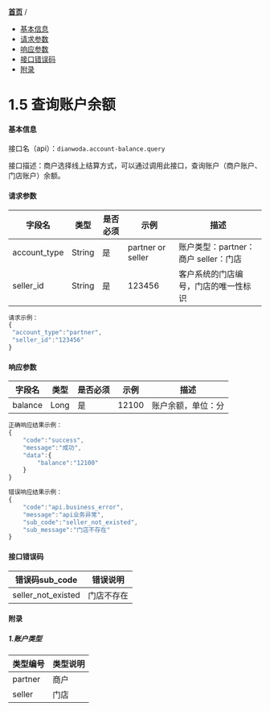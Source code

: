 [**首页**](https://open.dianwoda.com/) /


- <a href="#基本信息">基本信息</a>
- <a href="#请求参数">请求参数</a>
- <a href="#响应参数">响应参数</a>
- <a href="#接口错误码">接口错误码</a>
- <a href="#附录">附录</a>


# 1.5 查询账户余额

#### 基本信息

接口名（api）：`dianwoda.account-balance.query`

接口描述：商户选择线上结算方式，可以通过调用此接口，查询账户（商户账户、门店账户）余额。


#### 请求参数
字段名 | 类型 | 是否必须 | 示例 | 描述
---|---|---|---|---
account_type|String|是|partner or seller|账户类型：partner：商户  seller：门店
seller_id|String|是|123456|客户系统的门店编号，门店的唯一性标识

```javascript
请求示例：
{
 "account_type":"partner",
 "seller_id":"123456"
}
```

#### 响应参数

字段名 | 类型 | 是否必须 | 示例 | 描述
---|---|---|---|---
balance | Long | 是 | 12100 | 账户余额，单位：分

```javascript
正确响应结果示例：
{
	"code":"success",
	"message":"成功",
	"data":{
        "balance":"12100"
    }
}
```

```javascript
错误响应结果示例：
{
	"code":"api.business_error",
	"message":"api业务异常",
	"sub_code":"seller_not_existed",
	"sub_message":"门店不存在"
}
```

#### 接口错误码
错误码sub_code | 错误说明
---|---
seller_not_existed|门店不存在


#### 附录
##### 1.账户类型
类型编号 | 类型说明
---|---
partner|商户
seller|门店
